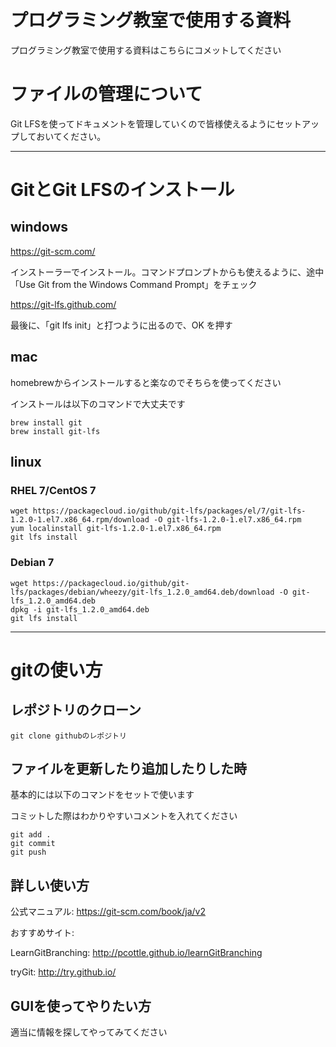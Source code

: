 # プログラミング教室で使用する資料

プログラミング教室で使用する資料はこちらにコメットしてください

# ファイルの管理について

Git LFSを使ってドキュメントを管理していくので皆様使えるようにセットアップしておいてください。
***

# GitとGit LFSのインストール

## windows

https://git-scm.com/

インストーラーでインストール。コマンドプロンプトからも使えるように、途中「Use Git from the Windows Command Prompt」をチェック

https://git-lfs.github.com/

最後に、「git lfs init」と打つように出るので、OK を押す


## mac

homebrewからインストールすると楽なのでそちらを使ってください

インストールは以下のコマンドで大丈夫です

```shell:
brew install git
brew install git-lfs
```

## linux
### RHEL 7/CentOS 7
```
wget https://packagecloud.io/github/git-lfs/packages/el/7/git-lfs-1.2.0-1.el7.x86_64.rpm/download -O git-lfs-1.2.0-1.el7.x86_64.rpm
yum localinstall git-lfs-1.2.0-1.el7.x86_64.rpm
git lfs install
```
### Debian 7
```
wget https://packagecloud.io/github/git-lfs/packages/debian/wheezy/git-lfs_1.2.0_amd64.deb/download -O git-lfs_1.2.0_amd64.deb
dpkg -i git-lfs_1.2.0_amd64.deb
git lfs install
```
***
# gitの使い方


## レポジトリのクローン

```
git clone githubのレポジトリ
```

## ファイルを更新したり追加したりした時

基本的には以下のコマンドをセットで使います

コミットした際はわかりやすいコメントを入れてください

```
git add .
git commit
git push
```

## 詳しい使い方
公式マニュアル:
https://git-scm.com/book/ja/v2

おすすめサイト:

LearnGitBranching: http://pcottle.github.io/learnGitBranching

tryGit: http://try.github.io/


## GUIを使ってやりたい方

適当に情報を探してやってみてください
